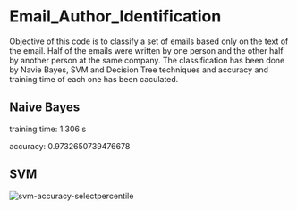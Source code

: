 # Email_Author_Identification
Objective of this code is to classify a set of emails based only on the text of the email. Half of the emails were written by one person and the other half by another person at the same company. The classification has been done by Navie Bayes, SVM and Decision Tree techniques and accuracy and training time of each one has been caculated.  

## Naive Bayes

training time: 1.306 s

accuracy: 0.9732650739476678

## SVM
![svm-accuracy-selectpercentile](https://user-images.githubusercontent.com/39537957/40526997-d0686a56-5f9e-11e8-82fa-53437dbe0dc8.png)


